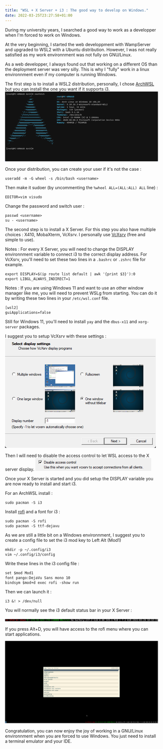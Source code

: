 ```yaml
---
title: "WSL + X Server + i3 : The good way to develop on Windows."
date: 2022-03-25T23:27:58+01:00
---
```

During my university years, I searched a good way to work as a developper when I'm forced to work on Windows.

At the very beginning, I started the web developpment with WampServer and upgraded to WSL2 with a Ubuntu distribution. However, I was not really satisfied as my work environnment was not fully on GNU/Linux.

As a web developper, I always found out that working on a different OS than the deployment server was very silly. This is why I "fully" work in a linux environnment even if my computer is running Windows.

The first step is to install a WSL2 distribution, personally, I chose [ArchWSL](https://github.com/yuk7/ArchWSL) but you can install the one you want if it supports i3. 
![ArchWSL installed](/images/archwsl.png#center)

Once your distribution, you can create your user if it's not the case :

```shell
useradd -m -G wheel -s /bin/bash <username>
```

Then make it sudoer (by uncommenting the `%wheel ALL=(ALL:ALL) ALL` line) :
```shell
EDITOR=vim visudo
```

Change the password and switch user :
```shell
passwd <username>
su - <username>
```

The second step is to install a X Server. For this step you also have multiple choices : X410, MobaXterm, VcXsrv. I personally use [VcXsrv](https://sourceforge.net/projects/vcxsrv/) (free and simple to use).

Notes : For every X Server, you will need to change the DISPLAY environnment variable to connect i3 to the correct display address. For VcXsrv, you'll need to set these two lines in a `.bashrc` or `.zshrc` file for example.

```
export DISPLAY=$(ip route list default | awk '{print $3}'):0
export LIBGL_ALWAYS_INDIRECT=1
```

Notes : If you are using Windows 11 and want to use an other window manager like me, you will need to prevent WSLg from starting. You can do it by writing these two lines in your `/etc/wsl.conf` file.
```
[wsl2]
guiApplications=false 
```
Still for Windows 11, you'll need to install `yay` and the `dbus-x11` and `xorg-server` packages.


I suggest you to setup VcXsrv with these settings :
![VcXsrv settings](/images/vcx_window_settings.png#center)

Then I will need to disable the access control to let WSL access to the X server display.
![VcXsrv access control](/images/vcx_access_control.png#center)

Once your X Server is started and you did setup the DISPLAY variable you are now ready to install and start i3.

For an ArchWSL install :
```shell
sudo pacman -S i3
```

Install [rofi](https://github.com/davatorium/rofi) and a font for i3 :
```shell 
sudo pacman -S rofi
sudo pacman -S ttf-dejavu
```

As we are still a little bit on a Windows environnment, I suggest you to create a config file to set the i3 mod key to Left Alt (Mod1)

```shell
mkdir -p ~/.config/i3
vim ~/.config/i3/config
```

Write these lines in the i3 config file :
```nothing
set $mod Mod1
font pango:DejaVu Sans mono 10
bindsym $mod+d exec rofi -show run
```

Then we can launch it :
```shell
i3 &! > /dev/null
```

You will normally see the i3 default status bar in your X Server :

![i3 status bar](/images/i3_status.png#center)

If you press Alt+D, you will have access to the rofi menu where you can start applications.

![i3 rofi](/images/i3_rofi.png#center)

Congratulation, you can now enjoy the joy of working in a GNU/Linux environnment when you are forced to use Windows. You just need to install a terminal emulator and your IDE.
